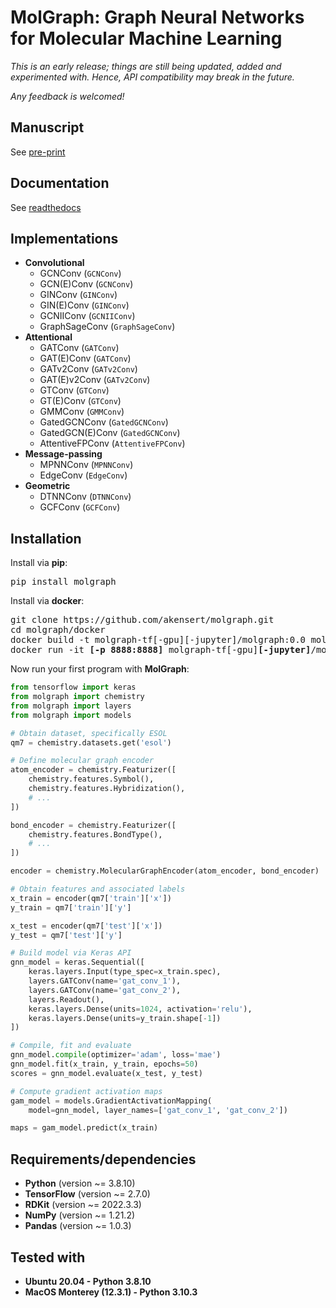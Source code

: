 # MolGraph: Graph Neural Networks for Molecular Machine Learning

*This is an early release; things are still being updated, added and experimented with. Hence, API compatibility may break in the future.*

*Any feedback is welcomed!*

## Manuscript
See [pre-print](https://arxiv.org/abs/2208.09944)

## Documentation
See [readthedocs](https://molgraph.readthedocs.io/en/latest/)

## Implementations

- **Convolutional**
    - GCNConv (`GCNConv`)
    - GCN(E)Conv (`GCNConv`)
    - GINConv (`GINConv`)
    - GIN(E)Conv (`GINConv`)
    - GCNIIConv (`GCNIIConv`)
    - GraphSageConv (`GraphSageConv`)
- **Attentional**
    - GATConv (`GATConv`)
    - GAT(E)Conv (`GATConv`)
    - GATv2Conv (`GATv2Conv`)
    - GAT(E)v2Conv (`GATv2Conv`)
    - GTConv (`GTConv`)
    - GT(E)Conv (`GTConv`)
    - GMMConv (`GMMConv`)
    - GatedGCNConv (`GatedGCNConv`)
    - GatedGCN(E)Conv (`GatedGCNConv`)
    - AttentiveFPConv (`AttentiveFPConv`)
- **Message-passing**
    - MPNNConv (`MPNNConv`)
    - EdgeConv (`EdgeConv`)
- **Geometric**
    - DTNNConv (`DTNNConv`)
    - GCFConv (`GCFConv`)
    
## Installation

Install via **pip**:

<pre>
pip install molgraph
</pre>

Install via **docker**:

<pre>
git clone https://github.com/akensert/molgraph.git
cd molgraph/docker
docker build -t molgraph-tf[-gpu][-jupyter]/molgraph:0.0 molgraph-tf[-gpu][-jupyter]/
docker run -it <b>[-p 8888:8888]</b> molgraph-tf[-gpu]<b>[-jupyter]</b>/molgraph:0.0
</pre>

Now run your first program with **MolGraph**:

```python
from tensorflow import keras
from molgraph import chemistry
from molgraph import layers
from molgraph import models

# Obtain dataset, specifically ESOL
qm7 = chemistry.datasets.get('esol')

# Define molecular graph encoder
atom_encoder = chemistry.Featurizer([
    chemistry.features.Symbol(),
    chemistry.features.Hybridization(),
    # ...
])

bond_encoder = chemistry.Featurizer([
    chemistry.features.BondType(),
    # ...
])

encoder = chemistry.MolecularGraphEncoder(atom_encoder, bond_encoder)

# Obtain features and associated labels
x_train = encoder(qm7['train']['x'])
y_train = qm7['train']['y']

x_test = encoder(qm7['test']['x'])
y_test = qm7['test']['y']

# Build model via Keras API
gnn_model = keras.Sequential([
    keras.layers.Input(type_spec=x_train.spec),
    layers.GATConv(name='gat_conv_1'),
    layers.GATConv(name='gat_conv_2'),
    layers.Readout(),
    keras.layers.Dense(units=1024, activation='relu'),
    keras.layers.Dense(units=y_train.shape[-1])
])

# Compile, fit and evaluate
gnn_model.compile(optimizer='adam', loss='mae')
gnn_model.fit(x_train, y_train, epochs=50)
scores = gnn_model.evaluate(x_test, y_test)

# Compute gradient activation maps
gam_model = models.GradientActivationMapping(
    model=gnn_model, layer_names=['gat_conv_1', 'gat_conv_2'])

maps = gam_model.predict(x_train)
```

## Requirements/dependencies
- **Python** (version ~= 3.8.10)
- **TensorFlow** (version ~= 2.7.0)
- **RDKit** (version ~= 2022.3.3)
- **NumPy** (version ~= 1.21.2)
- **Pandas** (version ~= 1.0.3)

## Tested with
- **Ubuntu 20.04 - Python 3.8.10**
- **MacOS Monterey (12.3.1) - Python 3.10.3**
